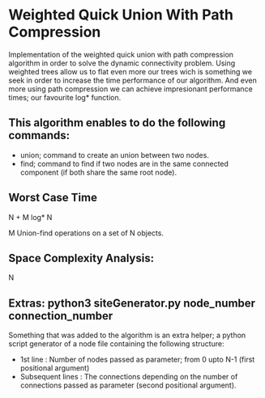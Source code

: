 # Weighted Quick Union With Path Compression
Implementation of the weighted quick union with path compression algorithm in order to solve the dynamic connectivity problem.
Using weighted trees allow us to flat even more our trees wich is something we seek in order to increase the time performance of our algorithm. And even more using path compression we 
can achieve impresionant performance times; our favourite log* function.

## This algorithm enables to do the following commands: 


* union; command to create an union between two nodes. 
* find;  command to find if two nodes are in the same connected  component (if both share the same root node).



## Worst Case Time
N + M log* N

M Union-find operations on a set of N objects.


## Space Complexity Analysis:
N


## Extras: python3 siteGenerator.py node_number connection_number

Something that was added to the algorithm is an extra helper; a python script generator of a node file containing the following structure:

* 1st line : Number of nodes passed as parameter; from 0 upto N-1 (first positional argument)
* Subsequent lines : The connections depending on the number of connections passed as parameter (second positional argument).